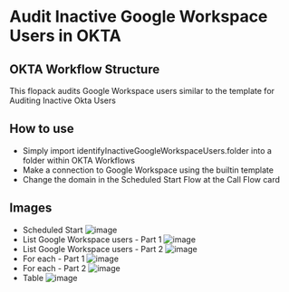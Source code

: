 # Audit Inactive Google Workspace Users in OKTA

## OKTA Workflow Structure


This flopack audits Google Workspace users similar to the template for Auditing Inactive Okta Users

## How to use

- Simply import identifyInactiveGoogleWorkspaceUsers.folder into a folder within OKTA Workflows
- Make a connection to Google Workspace using the builtin template
- Change the domain in the Scheduled Start Flow at the Call Flow card

## Images
- Scheduled Start ![image](https://user-images.githubusercontent.com/22709115/162224756-adcd1b50-7ab6-40f7-b7c3-a245f7206552.png)
- List Google Workspace users - Part 1 ![image](https://user-images.githubusercontent.com/22709115/162224839-7e1a338e-fb61-4e29-83cb-ae991418617d.png)
- List Google Workspace users - Part 2 ![image](https://user-images.githubusercontent.com/22709115/162224876-37355e56-5488-47f2-9424-971c289d437d.png)
- For each - Part 1 ![image](https://user-images.githubusercontent.com/22709115/162225056-b1d6d43a-e1fd-412f-a8da-e5be9975760b.png)
- For each - Part 2 ![image](https://user-images.githubusercontent.com/22709115/162225153-881c5867-cace-4f37-ab56-9cbf63aaa9e5.png)
- Table ![image](https://user-images.githubusercontent.com/22709115/162225204-b4d80a2b-3ba8-417c-9f26-d30266810dbc.png)

